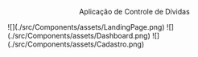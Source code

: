 <p align="center">
  Aplicação de Controle de Dívidas
</p>
![](./src/Components/assets/LandingPage.png)
![](./src/Components/assets/Dashboard.png)
![](./src/Components/assets/Cadastro.png)
